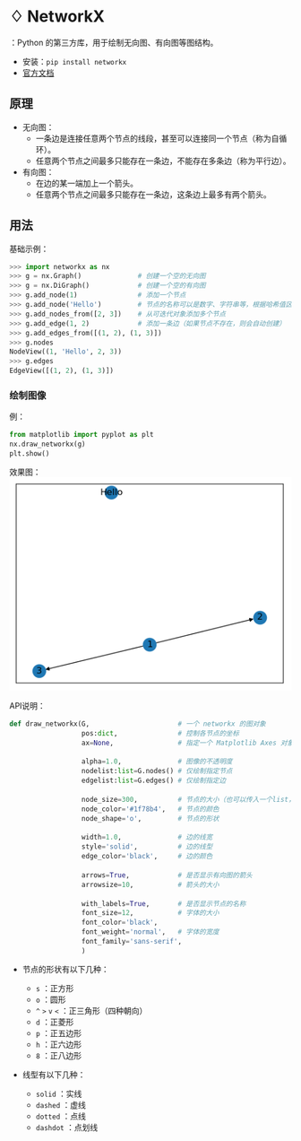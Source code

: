 # ♢ NetworkX

：Python 的第三方库，用于绘制无向图、有向图等图结构。
- 安装：`pip install networkx`
- [官方文档](https://networkx.github.io/documentation/stable/)

## 原理

- 无向图：
  - 一条边是连接任意两个节点的线段，甚至可以连接同一个节点（称为自循环）。
  - 任意两个节点之间最多只能存在一条边，不能存在多条边（称为平行边）。
- 有向图：
  - 在边的某一端加上一个箭头。
  - 任意两个节点之间最多只能存在一条边，这条边上最多有两个箭头。

## 用法

基础示例：
```py
>>> import networkx as nx
>>> g = nx.Graph()              # 创建一个空的无向图
>>> g = nx.DiGraph()            # 创建一个空的有向图
>>> g.add_node(1)               # 添加一个节点
>>> g.add_node('Hello')         # 节点的名称可以是数字、字符串等，根据哈希值区分
>>> g.add_nodes_from([2, 3])    # 从可迭代对象添加多个节点
>>> g.add_edge(1, 2)            # 添加一条边（如果节点不存在，则会自动创建）
>>> g.add_edges_from([(1, 2), (1, 3)])
>>> g.nodes
NodeView((1, 'Hello', 2, 3))
>>> g.edges
EdgeView([(1, 2), (1, 3)])
```

### 绘制图像

例：
```py
from matplotlib import pyplot as plt
nx.draw_networkx(g)
plt.show()
```

效果图：
![](./NetworkX_1.png)


API说明：
```py
def draw_networkx(G,                      # 一个 networkx 的图对象
                  pos:dict,               # 控制各节点的坐标
                  ax=None,                # 指定一个 Matplotlib Axes 对象来绘制

                  alpha=1.0,              # 图像的不透明度
                  nodelist:list=G.nodes() # 仅绘制指定节点
                  edgelist:list=G.edges() # 仅绘制指定边

                  node_size=300,          # 节点的大小（也可以传入一个list，分别设置每个节点的大小）
                  node_color='#1f78b4',   # 节点的颜色
                  node_shape='o',         # 节点的形状

                  width=1.0,              # 边的线宽
                  style='solid',          # 边的线型
                  edge_color='black',     # 边的颜色

                  arrows=True,            # 是否显示有向图的箭头
                  arrowsize=10,           # 箭头的大小

                  with_labels=True,       # 是否显示节点的名称
                  font_size=12,           # 字体的大小
                  font_color='black',
                  font_weight='normal',   # 字体的宽度
                  font_family='sans-serif',
                  )
```
- 节点的形状有以下几种：
  - `s` ：正方形
  - `o` ：圆形
  - `^` `>` `v` `<` ：正三角形（四种朝向）
  - `d` ：正菱形
  - `p` ：正五边形
  - `h` ：正六边形
  - `8` ：正八边形

- 线型有以下几种：
  - `solid`   ：实线
  - `dashed`  ：虚线
  - `dotted`  ：点线
  - `dashdot` ：点划线
